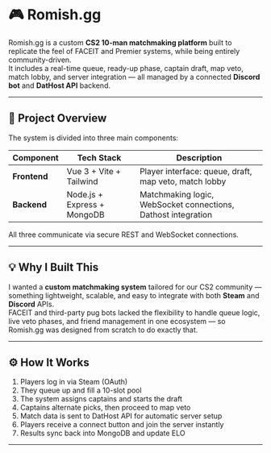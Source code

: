 # 🎮 Romish.gg

Romish.gg is a custom **CS2 10-man matchmaking platform** built to replicate the feel of FACEIT and Premier systems, while being entirely community-driven.  
It includes a real-time queue, ready-up phase, captain draft, map veto, match lobby, and server integration — all managed by a connected **Discord bot** and **DatHost API** backend.

---

## 🚀 Project Overview
The system is divided into three main components:

| Component | Tech Stack | Description |
|------------|-------------|-------------|
| **Frontend** | Vue 3 + Vite + Tailwind | Player interface: queue, draft, map veto, match lobby |
| **Backend** | Node.js + Express + MongoDB | Matchmaking logic, WebSocket connections, Dathost integration |

All three communicate via secure REST and WebSocket connections.

---

## 💡 Why I Built This
I wanted a **custom matchmaking system** tailored for our CS2 community — something lightweight, scalable, and easy to integrate with both **Steam** and **Discord** APIs.  
FACEIT and third-party pug bots lacked the flexibility to handle queue logic, live veto phases, and friend management in one ecosystem — so Romish.gg was designed from scratch to do exactly that.

---

## ⚙️ How It Works
1. Players log in via Steam (OAuth)
2. They queue up and fill a 10-slot pool
3. The system assigns captains and starts the draft
4. Captains alternate picks, then proceed to map veto
5. Match data is sent to DatHost API for automatic server setup
6. Players receive a connect button and join the server instantly
7. Results sync back into MongoDB and update ELO

---

